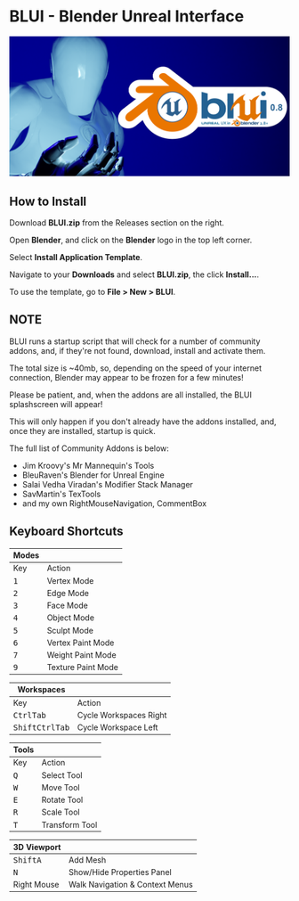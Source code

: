 # BLUI - Blender Unreal Interface

![BLUI Splash](https://github.com/SpectralVectors/BLUI/blob/main/splash.png)

## How to Install

Download __BLUI.zip__ from the Releases section on the right.

Open __Blender__, and click on the __Blender__ logo in the top left corner.

Select __Install Application Template__.

Navigate to your __Downloads__ and select __BLUI.zip__, the click __Install...__.

To use the template, go to __File > New > BLUI__.

## NOTE

BLUI runs a startup script that will check for a number of community addons, and, if they're not found, download, install and activate them.

The total size is ~40mb, so, depending on the speed of your internet connection, Blender may appear to be frozen for a few minutes!

Please be patient, and, when the addons are all installed, the BLUI splashscreen will appear!

This will only happen if you don't already have the addons installed, and, once they are installed, startup is quick.

The full list of Community Addons is below:

- Jim Kroovy's Mr Mannequin's Tools
- BleuRaven's Blender for Unreal Engine
- Salai Vedha Viradan's Modifier Stack Manager
- SavMartin's TexTools
- and my own RightMouseNavigation, CommentBox

## Keyboard Shortcuts


| **Modes** ||
|---|---|
| Key | Action |
| <kbd>1</kbd> | Vertex Mode |
| <kbd>2</kbd> | Edge Mode |
| <kbd>3</kbd> | Face Mode |
| <kbd>4</kbd> | Object Mode |
| <kbd>5</kbd> | Sculpt Mode |
| <kbd>6</kbd> | Vertex Paint Mode |
| <kbd>7</kbd> | Weight Paint Mode |
| <kbd>9</kbd> | Texture Paint Mode|

| **Workspaces** ||
|---|---|
| Key | Action |
| <kbd>Ctrl</kbd><kbd>Tab</kbd> | Cycle Workspaces Right |
| <kbd>Shift</kbd><kbd>Ctrl</kbd><kbd>Tab</kbd> | Cycle Workspace Left |

| **Tools** ||
|---|---|
| Key | Action |
| <kbd>Q</kbd> | Select Tool |
| <kbd>W</kbd> | Move Tool |
| <kbd>E</kbd> | Rotate Tool |
| <kbd>R</kbd> | Scale Tool |
| <kbd>T</kbd> | Transform Tool |

| **3D Viewport** ||
|---|---|
| <kbd>Shift</kbd><kbd>A</kbd> | Add Mesh |
| <kbd>N</kbd> | Show/Hide Properties Panel |
| Right Mouse | Walk Navigation & Context Menus |

